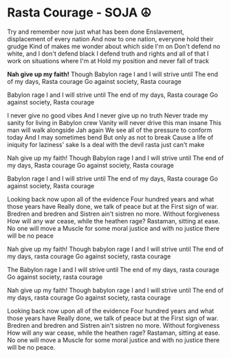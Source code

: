 # Rasta Courage - SOJA :peace_symbol:



Try and remember now just what has been done
Enslavement, displacement of every nation
And now to one nation, everyone hold their grudge
Kind of makes me wonder about which side I'm on
Don't defend no white, and I don't defend black
I defend truth and rights and all of that
I work on situations where I'm at
Hold my position and never fall of track

**Nah give up my faith!**
Though Babylon rage
I and I will strive until
The end of my days, Rasta courage
Go against society, Rasta courage

Babylon rage
I and I will strive until
The end of my days, Rasta courage
Go against society, Rasta courage

I never give no good vibes
And I never give up no truth
Never trade my sanity for living in Babylon crew
Vanity will never drive this man insane
This man will walk alongside Jah again
We see all of the pressure to conform today
And I may sometimes bend
But only as not to break
Cause a life of iniquity for laziness' sake
Is a deal with the devil rasta just can't make

Nah give up my faith!
Though Babylon rage
I and I will strive until
The end of my days, Rasta courage
Go against society, Rasta courage

Babylon rage
I and I will strive until
The end of my days, Rasta courage
Go against society, Rasta courage

Looking back now upon all of the evidence
Four hundred years and what those years have
Really done, we talk of peace but at the
First sign of war. Bredren and bredren and
Sistren ain't sistren no more. Without forgiveness
How will any war cease, while the heathen rage?
Rastaman, sitting at ease. No one will move a
Muscle for some moral justice and with no justice there will be no peace

Nah give up my faith!
Though babylon rage
I and I will strive until
The end of my days, rasta courage
Go against society, rasta courage

The Babylon rage
I and I will strive until
The end of my days, rasta courage
Go against society, rasta courage

Nah give up my faith!
Though babylon rage
I and I will strive until
The end of my days, rasta courage
Go against society, rasta courage

Looking back now upon all of the evidence
Four hundred years and what those years have
Really done, we talk of peace but at the
First sign of war. Bredren and bredren and
Sistren ain't sistren no more. Without forgiveness
How will any war cease, while the heathen rage?
Rastaman, sitting at ease. No one will move a
Muscle for some moral justice and with no justice there will be no peace.